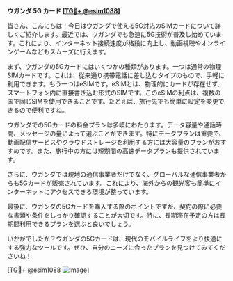 **ウガンダ 5G カード [[TG💪+ @esim1088](https://t.me/s/esim1088)]**

皆さん、こんにちは！今日はウガンダで使える5G対応のSIMカードについて詳しくご紹介します。最近では、ウガンダでも急速に5G技術が普及し始めています。これにより、インターネット接続速度が格段に向上し、動画視聴やオンラインゲームなどもスムーズに行えます。

まず、ウガンダの5Gカードにはいくつかの種類があります。一つは通常の物理SIMカードです。これは、従来通り携帯電話に差し込むタイプのもので、手軽に利用できます。もう一つはeSIMです。eSIMとは、物理的にカードが存在せず、スマートフォン内に直接書き込む形式のSIMです。このeSIMの利点は、複数の国で同じSIMを使用できることです。たとえば、旅行先でも簡単に設定を変更できるので便利ですね。

ウガンダでの5Gカードの料金プランは多岐にわたります。データ容量や通話時間、メッセージの量によって選ぶことができます。特にデータプランは重要で、動画配信サービスやクラウドストレージを利用する方には大容量のプランがおすすめです。また、旅行中の方には短期間の高速データプランも提供されています。

さらに、ウガンダでは現地の通信事業者だけでなく、グローバルな通信事業者からも5Gカードが販売されています。これにより、海外からの観光客も簡単にインターネットにアクセスできる環境が整っています。

最後に、ウガンダの5Gカードを購入する際のポイントですが、契約の際に必要な書類や条件をしっかり確認することが大切です。特に、長期滞在予定の方は長期間利用できるプランを選ぶと良いでしょう。

いかがでしたか？ウガンダの5Gカードは、現代のモバイルライフをより快適にする強力なツールです。ぜひ、自分のニーズに合ったプランを見つけてみてくださいね！

[[TG💪+ @esim1088](https://t.me/s/esim1088) ![Image](https://i.postimg.cc/Y0z9fWf4/image.png)]